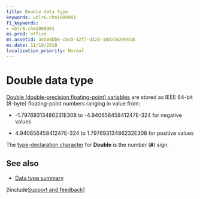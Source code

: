 ```yaml
---
title: Double data type
keywords: vblr6.chm1008901
f1_keywords:
- vblr6.chm1008901
ms.prod: office
ms.assetid: 34504bb6-cbc0-42f7-d328-10da50299018
ms.date: 11/19/2018
localization_priority: Normal
---
```



# Double data type

[Double (double-precision floating-point) variables](../../Glossary/vbe-glossary.md#double-data-type) are stored as IEEE 64-bit (8-byte) floating-point numbers ranging in value from:

- -1.79769313486231E308 to -4.94065645841247E-324 for negative values

- 4.94065645841247E-324 to 1.79769313486232E308 for positive values 

The [type-declaration character](../../Glossary/vbe-glossary.md#type-declaration-character) for **Double** is the number (**#**) sign.

## See also

- [Data type summary](data-type-summary.md)

[!include[Support and feedback](~/includes/feedback-boilerplate.md)]
